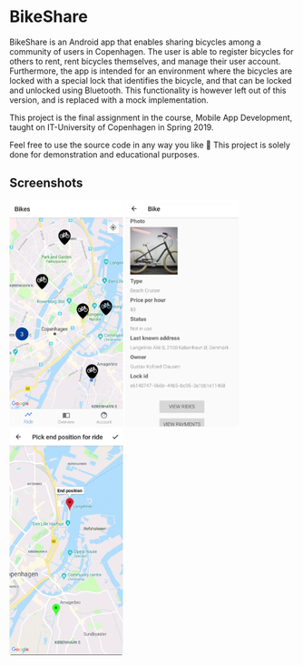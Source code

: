 # BikeShare
BikeShare is an Android app that enables sharing bicycles among a community of users in Copenhagen. The user is able to register bicycles for others to rent,  rent bicycles themselves, and manage their user account. Furthermore, the app is intended for an environment where the bicycles are locked with a special lock that identifies the bicycle, and that can be locked and unlocked using Bluetooth. This functionality is however left out of this version, and is replaced with a mock implementation.  

This project is the final assignment in the course, Mobile App Development, taught on IT-University of Copenhagen in Spring 2019.

Feel free to use the source code in any way you like 🙏 This project is solely done for demonstration and educational purposes.

## Screenshots
<img src="docs/bike-map-screenshot.png" width="200">
<img src="docs/bike-detail-screenshot.png" width="200">
<img src="docs/end-position-picker-screenshot.png" width="200">

